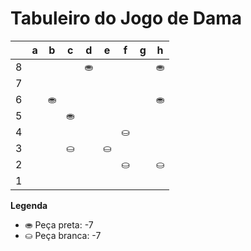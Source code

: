 # Tabuleiro do Jogo de Dama

|   | a | b | c | d | e | f | g | h |
|---|---|---|---|---|---|---|---|---|
| 8 |   |   |   | ⛂ |   |   |   | ⛂ |
| 7 |   |   |   |   |   |   |    |   |
| 6 |   | ⛂  |   |   |   |   |   | ⛂ |
| 5 |   |   |  ⛂|   |   |   |   |   |
| 4 |   |   |   |   |   | ⛀ |   |   |
| 3 |   |   | ⛀ |   | ⛀ |   |   |   |
| 2 |   |   |   |   |   | ⛀ |   | ⛀ |
| 1 |   |   |   |   |   |   |   |   |

**Legenda**

- ⛂ Peça preta:  -7
- ⛀ Peça branca: -7